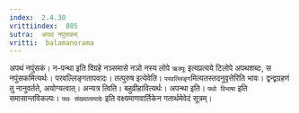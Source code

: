 ```yaml
---
index:  2.4.30
vrittiindex:  805
sutra:  अपथं नपुंसकम्
vritti:  balamanorama 
---
```


अपथं नपुंसकं। न-पन्था इति विग्रहे नञ्समासे नञो नस्य लोपे `ऋक्पूः` इत्यप्रत्यये टिलोपे अपथशब्दः, स नपुंसकमित्यर्थः। परवल्लिङ्गतापवादः। तत्पुरुष इत्येवेति। `परवल्लिङ्ग`मित्यतस्तदनुवृत्तेरिति भावः। द्वन्द्वग्रहणं तु नानुवर्तते, अयोग्यत्वात्। अन्यत्र त्विति। बहुव्रीहावित्यर्थः। अपन्था इति। `पथो विभाषा` इति समासान्तविकल्पः। `पथः संख्याव्ययादेः` इति वक्ष्यमाणवार्तिकेन गतार्थमेवेदं सूत्रम्।

